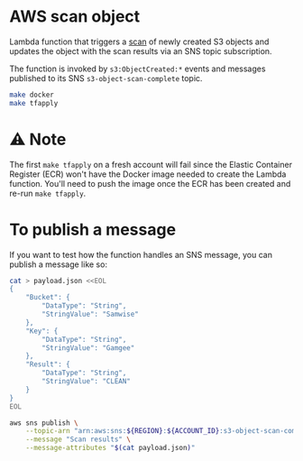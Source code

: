 # AWS scan object
Lambda function that triggers a [scan](https://scan-files.alpha.canada.ca) of newly created S3 objects and updates the object with the scan results via an SNS topic subscription.

The function is invoked by `s3:ObjectCreated:*` events and messages published to its SNS `s3-object-scan-complete` topic.

```sh
make docker
make tfapply
```

# ⚠️ Note
The first `make tfapply` on a fresh account will fail since the Elastic Container Register (ECR) won't have the Docker image needed to create the Lambda function.  You'll need to push the image once the ECR has been created and re-run `make tfapply`.

# To publish a message
If you want to test how the function handles an SNS message, you can publish a message like so:
```sh
cat > payload.json <<EOL 
{
    "Bucket": {
        "DataType": "String",
        "StringValue": "Samwise"
    },
    "Key": {
        "DataType": "String",
        "StringValue": "Gamgee"
    },
    "Result": {
        "DataType": "String",
        "StringValue": "CLEAN"
    }
}
EOL

aws sns publish \
    --topic-arn "arn:aws:sns:${REGION}:${ACCOUNT_ID}:s3-object-scan-complete" \
    --message "Scan results" \
    --message-attributes "$(cat payload.json)"
```

